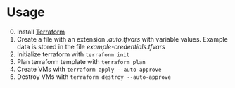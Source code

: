 # Usage

0. Install [Terraform](https://developer.hashicorp.com/terraform/downloads)
1. Create a file with an extension *.auto.tfvars* with variable values. Example data is stored in the file *example-credentials.tfvars*
2. Initialize terraform with `terraform init`
3. Plan terraform template with `terraform plan`
4. Create VMs with `terraform apply --auto-approve`
5. Destroy VMs with `terraform destroy --auto-approve`